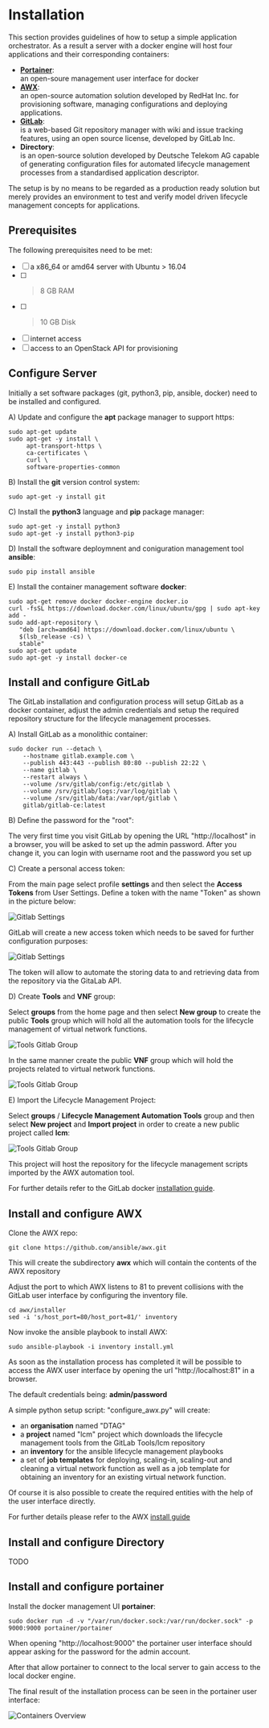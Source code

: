 # Installation

This section provides guidelines of how to setup a simple application
orchestrator. As a result a server with a docker engine will host
four applications and their corresponding containers:

* [**Portainer**](https://github.com/portainer/portainer):  
  an open-soure management user interface for docker
* [**AWX**](https://github.com/ansible/awx):  
  an open-source automation solution developed by RedHat Inc.
  for provisioning software, managing configurations and deploying applications.
* [**GitLab**](https://gitlab.com/):  
  is a web-based Git repository manager with wiki and issue tracking features,
  using an open source license, developed by GitLab Inc.
* **Directory**:  
  is an open-source solution developed by Deutsche Telekom AG
  capable of generating configuration files for automated lifecycle management
  processes from a standardised application descriptor.

The setup is by no means to be regarded as a production ready solution
but merely provides an environment to test and verify model driven
lifecycle management concepts for applications.

## Prerequisites

The following prerequisites need to be met:

- [ ] a x86_64 or amd64 server with Ubuntu > 16.04
- [ ] > 8 GB RAM
- [ ] > 10 GB Disk
- [ ] internet access
- [ ] access to an OpenStack API for provisioning

## Configure Server

Initially a set software packages (git, python3, pip, ansible, docker) need to be installed and configured.

A) Update and configure the **apt** package manager to support https:

```
sudo apt-get update
sudo apt-get -y install \
     apt-transport-https \
     ca-certificates \
     curl \
     software-properties-common
```

B) Install the **git** version control system:
```
sudo apt-get -y install git
```

C) Install the **python3** language and **pip** package manager:

```
sudo apt-get -y install python3
sudo apt-get -y install python3-pip
```

D) Install the software deploymnent and coniguration management tool **ansible**:

```
sudo pip install ansible
```

E) Install the container management software **docker**:

```
sudo apt-get remove docker docker-engine docker.io
curl -fsSL https://download.docker.com/linux/ubuntu/gpg | sudo apt-key add -
sudo add-apt-repository \
   "deb [arch=amd64] https://download.docker.com/linux/ubuntu \
   $(lsb_release -cs) \
   stable"
sudo apt-get update
sudo apt-get -y install docker-ce
```

## Install and configure GitLab

The GitLab installation and configuration process will setup GitLab as
a docker container, adjust the admin credentials and setup the required
repository structure for the lifecycle management processes.

A) Install GitLab as a monolithic container:

```
sudo docker run --detach \
    --hostname gitlab.example.com \
    --publish 443:443 --publish 80:80 --publish 22:22 \
    --name gitlab \
    --restart always \
    --volume /srv/gitlab/config:/etc/gitlab \
    --volume /srv/gitlab/logs:/var/log/gitlab \
    --volume /srv/gitlab/data:/var/opt/gitlab \
    gitlab/gitlab-ce:latest
```

B) Define the password for the "root":  

The very first time you visit GitLab by opening the URL "http://localhost" in a browser, you will be asked to set up the admin password. After you change it, you can login with username root and the password you set up

C) Create a personal access token:

From the main page select profile **settings** and then
select the **Access Tokens** from User Settings. Define a token with the name "Token" as shown in the picture below:

![Gitlab Settings](../images/gitlab_token_01.png)

GitLab will create a new access token which needs to be saved for further configuration purposes:

![Gitlab Settings](../images/gitlab_token_02.png)

The token will allow to automate the storing data to and retrieving data from the repository via the GitaLab API.

D) Create **Tools** and **VNF** group:

Select **groups** from the home page and then select **New group** to create the public **Tools** group which will hold all the automation tools for the lifecycle management of virtual network functions.

![Tools Gitlab Group](../images/gitlab_group_01.png)

In the same manner create the public **VNF** group which will hold the projects related to virtual network functions.

![Tools Gitlab Group](../images/gitlab_group_02.png)

E) Import the Lifecycle Management Project:

Select **groups** / **Lifecycle Management Automation Tools** group and then select **New project** and **Import project** in order to create a new public project called **lcm**:

![Tools Gitlab Group](../images/gitlab_project_01.png)

This project will host the repository for the lifecycle management scripts imported by the AWX automation tool.

For further details refer to the GitLab docker [installation guide](https://docs.gitlab.com/omnibus/docker/README.html).

## Install and configure AWX

Clone the AWX repo:
```
git clone https://github.com/ansible/awx.git
```

This will create the subdirectory **awx** which will contain the contents of
the AWX repository

Adjust the port to which AWX listens to 81 to prevent collisions with the GitLab user interface by configuring the inventory file.  

```
cd awx/installer
sed -i 's/host_port=80/host_port=81/' inventory
```

Now invoke the ansible playbook to install AWX:

```
sudo ansible-playbook -i inventory install.yml
```

As soon as the installation process has completed it will be possible to access the AWX user interface by opening the url "http://localhost:81" in a browser.

The default credentials being: **admin/password**

A simple python setup script: "configure_awx.py" will create:

* an **organisation** named "DTAG"
* a **project** named "lcm" project which downloads the lifecycle management tools from the GitLab Tools/lcm repository
* an **inventory** for the ansible lifecycle management playbooks
* a set of **job templates** for deploying, scaling-in, scaling-out and cleaning a virtual network function as well as a job template for obtaining an inventory for an existing virtual network function.

Of course it is also possible to create the required entities with the help of
the user interface directly.

For further details please refer to the AWX [install guide](https://github.com/ansible/awx/blob/devel/INSTALL.md)

## Install and configure Directory

TODO

## Install and configure portainer

Install the docker management UI **portainer**:

```
sudo docker run -d -v "/var/run/docker.sock:/var/run/docker.sock" -p 9000:9000 portainer/portainer
```

When opening "http://localhost:9000" the portainer user interface should appear asking for the password for the admin account.

After that allow portainer to connect to the local server to gain access
to the local docker engine.

The final result of the installation process can be seen in the portainer user interface:

![Containers Overview](../images/containers.png)
